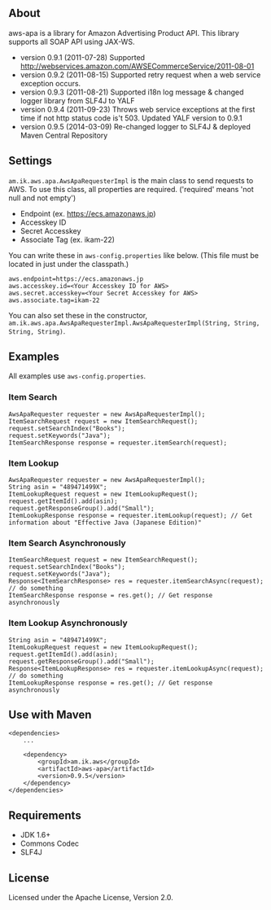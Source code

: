 ## About
aws-apa is a library for Amazon Advertising Product API. This library supports all SOAP API using JAX-WS.

 - version 0.9.1 (2011-07-28) Supported http://webservices.amazon.com/AWSECommerceService/2011-08-01
 - version 0.9.2 (2011-08-15) Supported retry request when a web service exception occurs.
 - version 0.9.3 (2011-08-21) Supported i18n log message & changed logger library from SLF4J to YALF
 - version 0.9.4 (2011-09-23) Throws web service exceptions at the first time if not http status code is't 503. Updated YALF version to 0.9.1
 - version 0.9.5 (2014-03-09) Re-changed logger to SLF4J & deployed Maven Central Repository

## Settings
`am.ik.aws.apa.AwsApaRequesterImpl` is the main class to send requests to AWS. To use this class, all properties are required.
('required' means 'not null and not empty')

- Endpoint (ex. https://ecs.amazonaws.jp)
- Accesskey ID
- Secret Accesskey
- Associate Tag (ex. ikam-22)

You can write these in `aws-config.properties` like below. (This file must be located in just under the classpath.)

    aws.endpoint=https://ecs.amazonaws.jp
    aws.accesskey.id=<Your Accesskey ID for AWS>
    aws.secret.accesskey=<Your Secret Accesskey for AWS>
    aws.associate.tag=ikam-22

You can also set these in the constructor,  `am.ik.aws.apa.AwsApaRequesterImpl.AwsApaRequesterImpl(String, String, String, String)`.

## Examples

All examples use `aws-config.properties`.

### Item Search

    AwsApaRequester requester = new AwsApaRequesterImpl();
    ItemSearchRequest request = new ItemSearchRequest();
    request.setSearchIndex("Books");
    request.setKeywords("Java");
    ItemSearchResponse response = requester.itemSearch(request);

### Item Lookup

    AwsApaRequester requester = new AwsApaRequesterImpl();
    String asin = "489471499X";
    ItemLookupRequest request = new ItemLookupRequest();
    request.getItemId().add(asin);
    request.getResponseGroup().add("Small");
    ItemLookupResponse response = requester.itemLookup(request); // Get information about "Effective Java (Japanese Edition)"

### Item Search Asynchronously

    ItemSearchRequest request = new ItemSearchRequest();
    request.setSearchIndex("Books");
    request.setKeywords("Java");
    Response<ItemSearchResponse> res = requester.itemSearchAsync(request);
    // do something
    ItemSearchResponse response = res.get(); // Get response asynchronously

### Item Lookup Asynchronously

    String asin = "489471499X";
    ItemLookupRequest request = new ItemLookupRequest();
    request.getItemId().add(asin);
    request.getResponseGroup().add("Small");
    Response<ItemLookupResponse> res = requester.itemLookupAsync(request);
    // do something
    ItemLookupResponse response = res.get(); // Get response asynchronously

## Use with Maven

    <dependencies>
        ...

        <dependency>
            <groupId>am.ik.aws</groupId>
            <artifactId>aws-apa</artifactId>
            <version>0.9.5</version>
        </dependency>
    </dependencies>

## Requirements

- JDK 1.6+
- Commons Codec
- SLF4J

## License

Licensed under the Apache License, Version 2.0.